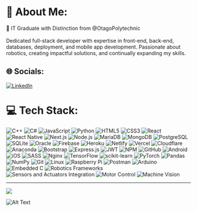 
# 💫 About Me:
🔭 IT Graduate with Distinction from @OtagoPolytechnic <br><br>Dedicated full-stack developer with expertise in front-end, back-end, databases, deployment, and mobile app development. Passionate about robotics, creating impactful solutions, and continually expanding my skills.

## 🌐 Socials:
<!-- [![Discord](https://img.shields.io/badge/Discord-%237289DA.svg?logo=discord&logoColor=white)](https://discord.gg/https://discord.gg/grRA4fR5) -->
[![LinkedIn](https://img.shields.io/badge/LinkedIn-%230077B5.svg?logo=linkedin&logoColor=white)](https://www.linkedin.com/in/durr-e-muhammad-ghauri-aa8345217/) 


# 💻 Tech Stack:
![C++](https://img.shields.io/badge/C%2B%2B-%2300599C.svg?style=plastic&logo=c%2B%2B&logoColor=white)
![C#](https://img.shields.io/badge/C%23-%23239120.svg?style=plastic&logo=c-sharp&logoColor=white)
![JavaScript](https://img.shields.io/badge/JavaScript-%23323330.svg?style=plastic&logo=javascript&logoColor=%23F7DF1E)
![Python](https://img.shields.io/badge/Python-3670A0?style=plastic&logo=python&logoColor=ffdd54)
![HTML5](https://img.shields.io/badge/HTML5-%23E34F26.svg?style=plastic&logo=html5&logoColor=white)
![CSS3](https://img.shields.io/badge/CSS3-%231572B6.svg?style=plastic&logo=css3&logoColor=white)
![React](https://img.shields.io/badge/React-%2320232a.svg?style=plastic&logo=react&logoColor=%2361DAFB)
![React Native](https://img.shields.io/badge/React_Native-%2320232a.svg?style=plastic&logo=react&logoColor=%2361DAFB)
![Next.js](https://img.shields.io/badge/Next.js-%2320232a.svg?style=plastic&logo=next.js&logoColor=white)
![Node.js](https://img.shields.io/badge/Node.js-6DA55F?style=plastic&logo=node.js&logoColor=white)
![MariaDB](https://img.shields.io/badge/MariaDB-003545?style=plastic&logo=mariadb&logoColor=white)
![MongoDB](https://img.shields.io/badge/MongoDB-4ea94b?style=plastic&logo=mongodb&logoColor=white)
![PostgreSQL](https://img.shields.io/badge/PostgreSQL-316192?style=plastic&logo=postgresql&logoColor=white)
![SQLite](https://img.shields.io/badge/SQLite-07405e?style=plastic&logo=sqlite&logoColor=white)
![Oracle](https://img.shields.io/badge/Oracle-F80000?style=plastic&logo=oracle&logoColor=white)
![Firebase](https://img.shields.io/badge/Firebase-039BE5?style=plastic&logo=firebase)
![Heroku](https://img.shields.io/badge/Heroku-430098?style=plastic&logo=heroku&logoColor=white)
![Netlify](https://img.shields.io/badge/Netlify-000000?style=plastic&logo=netlify&logoColor=00C7B7)
![Vercel](https://img.shields.io/badge/Vercel-000000?style=plastic&logo=vercel&logoColor=white)
![Cloudflare](https://img.shields.io/badge/Cloudflare-F38020?style=plastic&logo=Cloudflare&logoColor=white)
![Anaconda](https://img.shields.io/badge/Anaconda-44A833?style=plastic&logo=anaconda&logoColor=white)
![Bootstrap](https://img.shields.io/badge/Bootstrap-563D7C?style=plastic&logo=bootstrap&logoColor=white)
![Express.js](https://img.shields.io/badge/Express.js-404d59?style=plastic&logo=express&logoColor=61DAFB)
![JWT](https://img.shields.io/badge/JWT-black?style=plastic&logo=JSON%20web%20tokens)
![NPM](https://img.shields.io/badge/NPM-000000?style=plastic&logo=npm&logoColor=white)
![GitHub](https://img.shields.io/badge/GitHub-121011?style=plastic&logo=github&logoColor=white)
![Android](https://img.shields.io/badge/Android-20232a?style=plastic&logo=android&logoColor=a4c639)
![iOS](https://img.shields.io/badge/iOS-20232a?style=plastic&logo=apple&logoColor=white)
![SASS](https://img.shields.io/badge/SASS-hotpink?style=plastic&logo=SASS&logoColor=white)
![Nginx](https://img.shields.io/badge/Nginx-009639?style=plastic&logo=nginx&logoColor=white)
![TensorFlow](https://img.shields.io/badge/TensorFlow-FF6F00?style=plastic&logo=TensorFlow&logoColor=white)
![scikit-learn](https://img.shields.io/badge/scikit-learn-F7931E?style=plastic&logo=scikit-learn&logoColor=white)
![PyTorch](https://img.shields.io/badge/PyTorch-EE4C2C?style=plastic&logo=PyTorch&logoColor=white)
![Pandas](https://img.shields.io/badge/Pandas-150458?style=plastic&logo=pandas&logoColor=white)
![NumPy](https://img.shields.io/badge/NumPy-013243?style=plastic&logo=numpy&logoColor=white)
![Git](https://img.shields.io/badge/Git-fc6d26?style=plastic&logo=git&logoColor=white)
![Linux](https://img.shields.io/badge/Linux-FCC624?style=plastic&logo=linux&logoColor=black)
![Raspberry Pi](https://img.shields.io/badge/Raspberry%20Pi-C51A4A?style=plastic&logo=Raspberry-Pi)
![Postman](https://img.shields.io/badge/Postman-FF6C37?style=plastic&logo=postman&logoColor=white)
![Arduino](https://img.shields.io/badge/Arduino-00979D?style=plastic&logo=arduino&logoColor=white)
![Embedded C](https://img.shields.io/badge/Embedded%20C-000000?style=plastic&logo=C)
![Robotics Frameworks](https://img.shields.io/badge/Robotics%20Frameworks-009688?style=plastic)
![Sensors and Actuators Integration](https://img.shields.io/badge/Sensors%20and%20Actuators%20Integration-008CFF?style=plastic)
![Motor Control](https://img.shields.io/badge/Motor%20Control-FF5722?style=plastic)
![Machine Vision](https://img.shields.io/badge/Machine%20Vision-8E44AD?style=plastic)


<!-- # 📊 GitHub Stats:
![](https://github-readme-stats.vercel.app/api?username=dani-op&theme=midnight-purple&hide_border=true&include_all_commits=false&count_private=true)<br/>
![](https://github-readme-streak-stats.herokuapp.com/?user=dani-op&theme=midnight-purple&hide_border=true)<br/>
![](https://github-readme-stats.vercel.app/api/top-langs/?username=dani-op&theme=midnight-purple&hide_border=true&include_all_commits=false&count_private=true&layout=compact) -->

<!-- ### ✍️ Random Dev Quote
![](https://quotes-github-readme.vercel.app/api?type=horizontal&theme=tokyonight)-->

<!-- ### 🔝 Top Contributed Repo
![](https://github-contributor-stats.vercel.app/api?username=dani-op&limit=5&theme=dracula&combine_all_yearly_contributions=true) -->

---
[![](https://visitcount.itsvg.in/api?id=dani-op&icon=2&color=0)](https://visitcount.itsvg.in)

<!-- Proudly created with GPRM ( https://gprm.itsvg.in ) -->

![Alt Text](https://media2.giphy.com/media/WUTywPPYZpdDChyBaZ/giphy.gif?cid=790b76118ea9d6ed53b10062d98cd1a9730dc27d5c1ef1f1&rid=giphy.gif&ct=g
)
